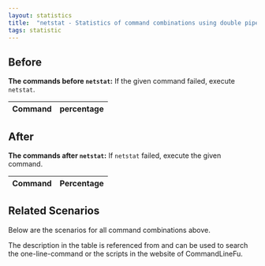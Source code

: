 ```yaml
---
layout: statistics
title:  "netstat - Statistics of command combinations using double pipe"
tags: statistic
---
```


## Before

__The commands before `netstat`:__ If the given command failed, execute `netstat`.

| Command | percentage |
|--------|--------|



## After

__The commands after `netstat`:__ If `netstat` failed, execute the given command.

| Command | Percentage | 
|-------|--------|



## Related Scenarios

Below are the scenarios for all command combinations above.

The description in the table is referenced from and can be used to search the one-line-command or the scripts in the website of CommandLineFu.




